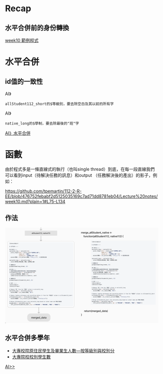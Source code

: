 # Recap

## 水平合併前的身份轉換

[week10 範例程式](https://github.com/tpemartin/112-2-R/blob/main/lecture%20notes/week10.md#%E7%AF%84%E4%BE%8B%E7%A8%8B%E5%BC%8F)


# 水平合併


## id值的一致性

AI》
```
allStudent112_short的$等級別，要去除空白及其以前的所有字
```

AI》
```
native_long的$學制，要去除最後的"班"字
```

[AI》水平合併](./week11-prompt.md#水平合併112)

# 函數

由於程式多是一條直線式的執行（也叫single thread）到底，在每一段直線我們可以看到input（待解決任務的訊息）和output （任務解決後的產出）的影子，例如： 

https://github.com/tpemartin/112-2-R-EE/blob/476752febabf2d5125035169c7ad71dd8781eb04/Lecture%20notes/week10.md?plain=1#L75-L134

## 作法

[![](../img/2024-04-28-06-22-46.png)](https://www.figma.com/file/JF501BeiuwS0C1Hz0tfCyh/teaching-R?type=whiteboard&node-id=26-155&t=qoKsCm8otfQtDuNQ-4)

## 水平合併多學年


- [大專校院原住民學生及畢業生人數—按等級別與校別分](https://data.gov.tw/dataset/33514)  
- [大專院校校別學生數](https://data.gov.tw/dataset/6231)

[AI>>](./week11-prompt.md#水平合併多學年)


